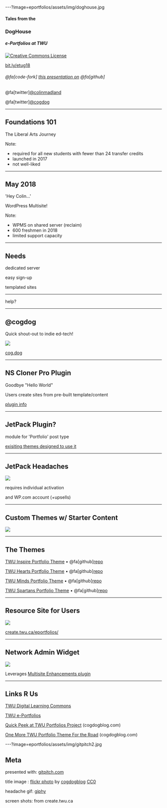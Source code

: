 ---?image=eportfolios/assets/img/doghouse.jpg
#### Tales from the
### DogHouse

##### e-Portfolios at TWU

<a rel="license" href="http://creativecommons.org/licenses/by-sa/4.0/"><img alt="Creative Commons License" style="border-width:0" src="https://i.creativecommons.org/l/by-sa/4.0/88x31.png" /></a>

[bit.ly/etug18](http://bit.ly/etug18)

###### @fa[code-fork]  [this presentation on](https://github.com/cmadland/gitpitch)  @fa[github]
@fa[twitter][@colinmadland](https://twitter.com/colinmadland)

@fa[twitter][@cogdog](https://twitter.com/cogdog)

---
## Foundations 101

The Liberal Arts Journey

Note:
- required for all new students with fewer than 24 transfer credits
- launched in 2017
- not well-liked

---
## May 2018

'Hey Colin...'

WordPress Multisite!

Note:
- WPMS on shared server (reclaim)
- 600 freshmen in 2018
- limited support capacity

---
## Needs

dedicated server

easy sign-up

templated sites

---

help?

---
## @cogdog

Quick shout-out to indie ed-tech!

![](eportfolios/assets/img/cogdog.png)

[cog.dog](https://cog.dog)


---
## NS Cloner Pro Plugin

Goodbye "Hello World"

Users create sites from pre-built template/content

[plugin info](https://neversettle.it/projects/wp-plugins/ns-cloner-wordpress-multisite-plugins/)

---
## JetPack Plugin?

module for 'Portfolio' post type

[exisiting themes designed to use it](https://wordpress.org/themes/search/portfolio%20jetpack/)

---
## JetPack Headaches

![](eportfolios/assets/img/headache.gif)

requires individual activation

and WP.com account (+upsells)

---
## Custom Themes w/ Starter Content

![](eportfolios/assets/img/4-themes.jpg)

---

## The Themes

[TWU Inspire Portfolio Theme](https://create.twu.ca/portfolio-inspire/) • @fa[github][repo](https://github.com/TWUOnline/TWU-Inspire-Portfolio)

[TWU Hearts Portfolio Theme](https://create.twu.ca/portfolio-hearts/) • @fa[github][repo](https://github.com/TWUOnline/TWU-Hearts-Portfolio)

[TWU Minds Portfolio Theme](https://create.twu.ca/portfolio-minds/) • @fa[github][repo](https://github.com/TWUOnline/TWU-Minds-Portfolio)

[TWU Spartans Portfolio Theme](https://create.twu.ca/portfolio-spartans/) • @fa[github][repo](https://github.com/TWUOnline/TWU-Spartans-Portfolio)


---
## Resource Site for Users

![](eportfolios/assets/img/eportfolios-site.jpg)

[create.twu.ca/eportfolios/](https://create.twu.ca/eportfolios/)

---
## Network Admin Widget

![](eportfolios/assets/img/admin-widget.jpg)

Leverages [Multisite Enhancements plugin](https://wordpress.org/plugins/multisite-enhancements/)

---

## Links R Us

[TWU Digital Learning Commons](https://create.twu.ca/)

[TWU e-Portfolios](https://create.twu.ca/eportfolios/)

[Quick Peek at TWU Portfolios Project](https://cogdogblog.com/2018/09/twu-portfolios-project/) (cogdogblog.com)

[One More TWU Portfolio Theme For the Road](https://cogdogblog.com/2018/09/one-more-twu-portfolio/) (cogdogblog.com)


---?image=eportfolios/assets/img/gitpitch2.jpg

## Meta

presented with:  [gitpitch.com](https://gitpitch.com/)

title image : <a title="2017/365/92 Flowering Dog House" href="https://flickr.com/photos/cogdog/33679260441">flickr photo</a> by <a href="https://flickr.com/people/cogdog">cogdogblog</a> <a href="https://creativecommons.org/publicdomain/zero/1.0/">CC0</a>

headache gif: [giphy](https://giphy.com/gifs/head-pain-YpmVBNubONoqs)

screen shots: from create.twu.ca


